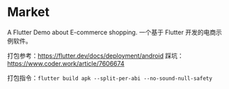 # Market

A Flutter Demo about E-commerce shopping.
一个基于 Flutter 开发的电商示例软件。

打包参考：https://flutter.dev/docs/deployment/android
踩坑：https://www.coder.work/article/7606674

打包指令：`flutter build apk --split-per-abi --no-sound-null-safety`